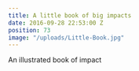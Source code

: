 ```yaml
---
title: A little book of big impacts
date: 2016-09-28 22:53:00 Z
position: 73
image: "/uploads/Little-Book.jpg"
---
```


An illustrated book of impact 